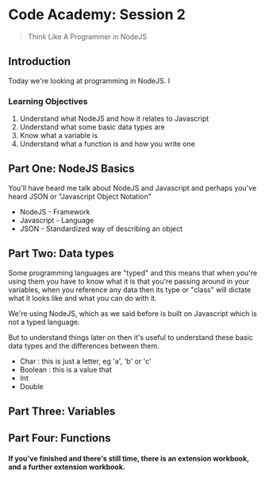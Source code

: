 # Code Academy: Session 2

> Think Like A Programmer in NodeJS

## Introduction
Today we're looking at programming in NodeJS. I

### Learning Objectives
1. Understand what NodeJS and how it relates to Javascript
1. Understand what some basic data types are
2. Know what a variable is
3. Understand what a function is and how you write one

## Part One: NodeJS Basics
You'll have heard me talk about NodeJS and Javascript and perhaps you've heard JSON or "Javascript Object Notation"


- NodeJS - Framework
- Javascript - Language
- JSON - Standardized way of describing an object

## Part Two: Data types
Some programming languages are "typed" and this means that when you're using them you have to know what it is that you're passing around in your variables, when you reference any data then its type or "class" will dictate what it looks like and what you can do with it.

We're using NodeJS, which as we said before is built on Javascript which is not a typed language.

But to understand things later on then it's useful to understand these basic data types and the differences between them.

- Char : this is just a letter, eg 'a', 'b' or 'c'
- Boolean : this is a value that 
- Int
- Double

## Part Three: Variables

## Part Four: Functions


#### If you've finished and there's still time, there is an extension workbook, and a further extension workbook.
